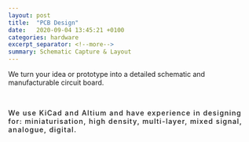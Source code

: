```yaml
---
layout: post
title:  "PCB Design"
date:   2020-09-04 13:45:21 +0100
categories: hardware
excerpt_separator: <!--more-->
summary: Schematic Capture & Layout
---
```


We turn your idea or prototype into a detailed schematic and manufacturable circuit board.
<p><br></p>
<p style="font-weight: 500; letter-spacing: 0.1em; text-transform: none;">We use KiCad and Altium and have experience in designing for: miniaturisation, high density, multi-layer, mixed signal, analogue, digital.</p>
<!--more-->